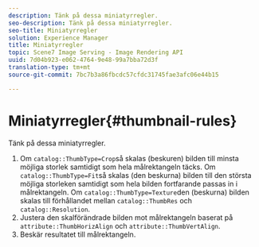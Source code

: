 ```yaml
---
description: Tänk på dessa miniatyrregler.
seo-description: Tänk på dessa miniatyrregler.
seo-title: Miniatyrregler
solution: Experience Manager
title: Miniatyrregler
topic: Scene7 Image Serving - Image Rendering API
uuid: 7d04b923-e062-4764-9e48-99a7bba72d3f
translation-type: tm+mt
source-git-commit: 7bc7b3a86fbcdc57cfdc31745fae3afc06e44b15

---
```



# Miniatyrregler{#thumbnail-rules}

Tänk på dessa miniatyrregler.

1. Om `catalog::ThumbType=Crop`så skalas (beskuren) bilden till minsta möjliga storlek samtidigt som hela målrektangeln täcks. Om `catalog::ThumbType=Fit`så skalas (den beskurna) bilden till den största möjliga storleken samtidigt som hela bilden fortfarande passas in i målrektangeln. Om `catalog::ThumbType=Texture`den (beskurna) bilden skalas till förhållandet mellan `catalog::ThumbRes` och `catalog::Resolution`.
1. Justera den skalförändrade bilden mot målrektangeln baserat på `attribute::ThumbHorizAlign` och `attribute::ThumbVertAlign`.
1. Beskär resultatet till målrektangeln.

